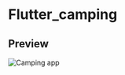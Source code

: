 # Flutter_camping

## Preview

![Camping app](https://user-images.githubusercontent.com/38382273/115582664-db893900-a2d1-11eb-98c3-d0af1dd80b08.png)
